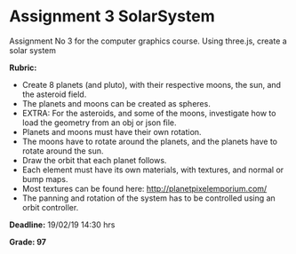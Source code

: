 # Assignment 3 SolarSystem

Assignment No 3 for the computer graphics course. Using three.js, create a solar system

**Rubric:**

- Create 8 planets (and pluto), with their respective moons, the sun, and the asteroid field.
- The planets and moons can be created as spheres.
- EXTRA: For the asteroids, and some of the moons, investigate how to load the geometry from an obj or json file.
- Planets and moons must have their own rotation.
- The moons have to rotate around the planets, and the planets have to rotate around the sun.
- Draw the orbit that each planet follows.
- Each element must have its own materials, with textures, and normal or bump maps.
- Most textures can be found here: http://planetpixelemporium.com/
- The panning and rotation of the system has to be controlled using an orbit controller.

**Deadline:** 19/02/19 14:30 hrs

**Grade: 97**